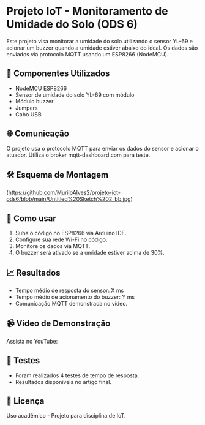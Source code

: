 # Projeto IoT - Monitoramento de Umidade do Solo (ODS 6)

Este projeto visa monitorar a umidade do solo utilizando o sensor YL-69 e acionar um buzzer quando a umidade estiver abaixo do ideal. Os dados são enviados via protocolo MQTT usando um ESP8266 (NodeMCU).

## 🚀 Componentes Utilizados
- NodeMCU ESP8266
- Sensor de umidade do solo YL-69 com módulo
- Módulo buzzer
- Jumpers
- Cabo USB

## 🌐 Comunicação
O projeto usa o protocolo MQTT para enviar os dados do sensor e acionar o atuador. Utiliza o broker mqtt-dashboard.com para teste.

## 🛠️ Esquema de Montagem
(https://github.com/MuriloAlves2/projeto-iot-ods6/blob/main/Untitled%20Sketch%202_bb.jpg)

## 📂 Como usar
1. Suba o código no ESP8266 via Arduino IDE.
2. Configure sua rede Wi-Fi no código.
3. Monitore os dados via MQTT.
4. O buzzer será ativado se a umidade estiver acima de 30%.

## 📈 Resultados
- Tempo médio de resposta do sensor: X ms
- Tempo médio de acionamento do buzzer: Y ms
- Comunicação MQTT demonstrada no vídeo.

## 📹 Vídeo de Demonstração
Assista no YouTube: 

## 🧪 Testes
- Foram realizados 4 testes de tempo de resposta.
- Resultados disponíveis no artigo final.

## 🔗 Licença
Uso acadêmico - Projeto para disciplina de IoT.
